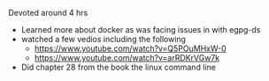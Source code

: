 Devoted around 4 hrs
- Learned more about docker as was facing issues in with egpg-ds
- watched a few vedios including the following
  - https://www.youtube.com/watch?v=Q5POuMHxW-0
  - https://www.youtube.com/watch?v=arRDKrVGw7k
- Did chapter 28 from the book the linux command line
